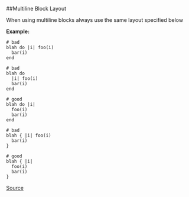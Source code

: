 ##Multiline Block Layout

When using multiline blocks always use the same layout specified below

**Example:**

```
# bad
blah do |i| foo(i)
  bar(i)
end

# bad
blah do
  |i| foo(i)
  bar(i)
end

# good
blah do |i|
  foo(i)
  bar(i)
end

# bad
blah { |i| foo(i)
  bar(i)
}

# good
blah { |i|
  foo(i)
  bar(i)
}
```

[Source](http://www.rubydoc.info/gems/rubocop/RuboCop/Cop/Style/MultilineBlockLayout)
